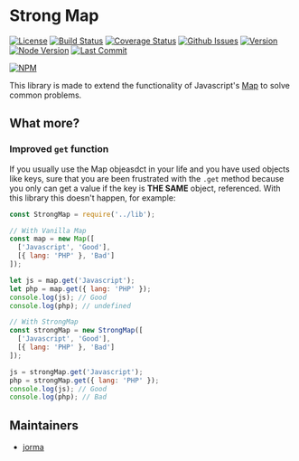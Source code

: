 # Strong Map

[![License](https://img.shields.io/npm/l/strong-map.svg)](https://img.shields.io/npm/l/strong-map.svg)
[![Build Status](https://travis-ci.org/jorma16/strong-map.svg?branch=master)](https://travis-ci.org/jorma16/strong-map)
[![Coverage Status](https://coveralls.io/repos/github/jorma16/strong-map/badge.svg?branch=master)](https://coveralls.io/github/jorma16/strong-map?branch=master)
[![Github Issues](https://img.shields.io/github/issues-raw/jorma16/strong-map.svg)](https://img.shields.io/github/issues-raw/jorma16/strong-map.svg)
[![Version](https://img.shields.io/npm/v/strong-map.svg)](https://img.shields.io/npm/v/strong-map.svg)
[![Node Version](https://img.shields.io/node/v/strong-map.svg)](https://img.shields.io/node/v/strong-map.svg)
[![Last Commit](https://img.shields.io/github/last-commit/jorma16/strong-map.svg)](https://img.shields.io/github/last-commit/jorma16/strong-map.svg)

[![NPM](https://nodei.co/npm/strong-map.png?downloads=true)](https://www.npmjs.com/package/strong-map/)

This library is made to extend the functionality of Javascript's [Map](https://developer.mozilla.org/en-US/docs/Web/JavaScript/Reference/Global_Objects/Map) to solve common problems.

## What more?
### Improved `get` function
If you usually use the Map objeasdct in your life and you have used objects like keys, sure that you are been frustrated with the `.get` method because you only can get a value if the key is **THE SAME** object, referenced. With this library this doesn't happen, for example:
```javascript
const StrongMap = require('../lib');

// With Vanilla Map
const map = new Map([
  ['Javascript', 'Good'],
  [{ lang: 'PHP' }, 'Bad']
]);

let js = map.get('Javascript');
let php = map.get({ lang: 'PHP' });
console.log(js); // Good
console.log(php); // undefined

// With StrongMap
const strongMap = new StrongMap([
  ['Javascript', 'Good'],
  [{ lang: 'PHP' }, 'Bad']
]);

js = strongMap.get('Javascript');
php = strongMap.get({ lang: 'PHP' });
console.log(js); // Good
console.log(php); // Bad
```

## Maintainers
- [jorma](https://github.com/jorma16)
